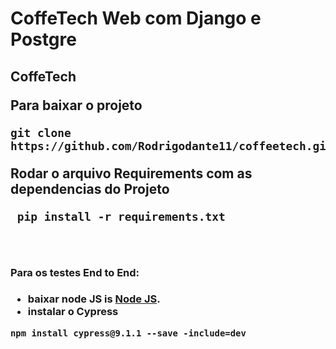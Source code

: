 <h1 aligh="center"> CoffeTech Web com Django e Postgre <h2>
<strong>CoffeTech</strong>
<br>

Para baixar o projeto

```
git clone https://github.com/Rodrigodante11/coffeetech.git
```

Rodar o arquivo Requirements com as dependencias do Projeto

```
 pip install -r requirements.txt
```


<br>
<h3> Para os testes End to End: <h3>

- baixar node JS is [Node JS](https://nodejs.org/pt-br).
- instalar o Cypress
```
npm install cypress@9.1.1 --save -include=dev 
```
